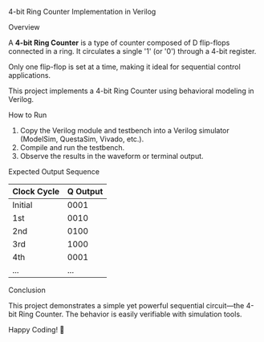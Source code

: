 4-bit Ring Counter Implementation in Verilog

Overview

A **4-bit Ring Counter** is a type of counter composed of D flip-flops connected in a ring. It circulates a single '1' (or '0') through a 4-bit register.

Only one flip-flop is set at a time, making it ideal for sequential control applications.

This project implements a 4-bit Ring Counter using behavioral modeling in Verilog.

How to Run

1. Copy the Verilog module and testbench into a Verilog simulator (ModelSim, QuestaSim, Vivado, etc.).
2. Compile and run the testbench.
3. Observe the results in the waveform or terminal output.

Expected Output Sequence

| Clock Cycle | Q Output |
|-------------|----------|
| Initial     | 0001     |
| 1st         | 0010     |
| 2nd         | 0100     |
| 3rd         | 1000     |
| 4th         | 0001     |
| ...         | ...      |

Conclusion

This project demonstrates a simple yet powerful sequential circuit—the 4-bit Ring Counter. The behavior is easily verifiable with simulation tools.

Happy Coding! 🚀


